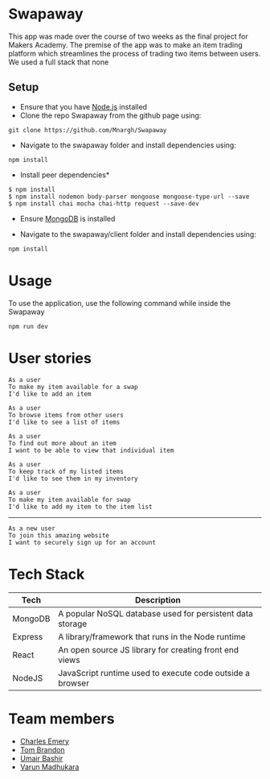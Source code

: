 # Swapaway


This app was made over the course of two weeks as the final project for Makers Academy. The premise of the app was to make an item trading platform which streamlines the process of trading two items between users. We used a full stack that none 


## Setup

* Ensure that you have [Node.js](https://nodejs.org/en/download/) installed
* Clone the repo Swapaway from the github page using:

`git clone https://github.com/Mnargh/Swapaway`

* Navigate to the swapaway folder and install dependencies using:

`npm install`

* Install peer dependencies*

```
$ npm install
$ npm install nodemon body-parser mongoose mongoose-type-url --save
$ npm install chai mocha chai-http request --save-dev
```

* Ensure [MongoDB](https://docs.mongodb.com/manual/installation/) is installed

* Navigate to the swapaway/client folder and install dependencies using:

`npm install`

# Usage

To use the application, use the following command while inside the Swapaway 

`npm run dev` 


# User stories

```
As a user
To make my item available for a swap
I'd like to add an item
```

```
As a user
To browse items from other users
I'd like to see a list of items
```

```
As a user
To find out more about an item
I want to be able to view that individual item
```

```
As a user
To keep track of my listed items
I'd like to see them in my inventory
```

```
As a user
To make my item available for swap
I'd like to add my item to the item list
```
___
```
As a new user
To join this amazing website
I want to securely sign up for an account
```

# Tech Stack

| Tech | Description |
| ------ | ------ |
| MongoDB | A popular NoSQL database used for persistent data storage |
| Express | A library/framework that runs in the Node runtime |
| React | An open source JS library for creating front end views |
| NodeJS | JavaScript runtime used to execute code outside a browser |


# Team members

* [Charles Emery](https://github.com/charlesemery15)
* [Tom Brandon](https://github.com/mnargh)
* [Umair Bashir](https://github.com/umairb1)
* [Varun Madhukara](https://github.com/VarunCodes)
